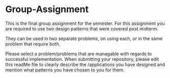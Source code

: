 # Group-Assignment
This is the final group assignment for the semester. For this assignment you are required to use two design patterns that were covered post midterm.

They can be used in two separate problems, on using each, or in the same problem that require both.

Please select a problem/problems that are managable with regards to successful implementation.
When submitting your repository, please edit this readMe file to clearly describe the /applications you have designed and mention what patterns you have chosen to you for them.
